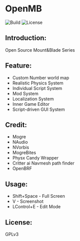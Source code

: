 # OpenMB
![Build](https://travis-ci.org/cookgreen/AMGE.svg?branch=dev) ![License](https://img.shields.io/badge/License-GPL-blue.svg)

## Introduction:
Open Source Mount&Blade Series

## Feature:
* Custom Number world map  
* Realistic Physics System  
* Individual Script System
* Mod System  
* Localization System  
* Inner Game Editor  
* Script-driven GUI System  

## Credit:
* Mogre  
* NAudio  
* NVorbis  
* MogreBites  
* Physx Candy Wrapper
* Critter ai Navmesh path finder
* OpenBRF

## Usage:
* Shift+Space - Full Screen
* V - Screenshot
* LControl+E - Edit Mode

## License:
GPLv3
